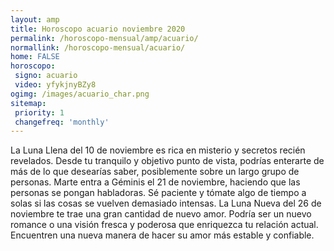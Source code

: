 ```yaml
---
layout: amp
title: Horoscopo acuario noviembre 2020 
permalink: /horoscopo-mensual/amp/acuario/
normallink: /horoscopo-mensual/acuario/
home: FALSE
horoscopo:
 signo: acuario
 video: yfykjnyBZy8
ogimg: /images/acuario_char.png
sitemap:
 priority: 1
 changefreq: 'monthly'
---
```



La Luna Llena del 10 de noviembre es rica en misterio y secretos recién revelados. Desde tu tranquilo y objetivo punto de vista, podrías enterarte de más de lo que desearías saber, posiblemente sobre un largo grupo de personas. Marte entra a Géminis el 21 de noviembre, haciendo que las personas se pongan habladoras. Sé paciente y tómate algo de tiempo a solas si las cosas se vuelven demasiado intensas. La Luna Nueva del 26 de noviembre te trae una gran cantidad de nuevo amor. Podría ser un nuevo romance o una visión fresca y poderosa que enriquezca tu relación actual. Encuentren una nueva manera de hacer su amor más estable y confiable.